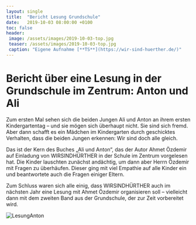 ```yaml
---
layout: single
title:  "Bericht Lesung Grundschule"
date:   2019-10-03 08:00:00 +0100
toc: false
header:
 image: /assets/images/2019-10-03-top.jpg
 teaser: /assets/images/2019-10-03-top.jpg
 caption: "Eigene Aufnahme [**TS**](https://wir-sind-huerther.de/)"
---
```


# Bericht über eine Lesung in der Grundschule im Zentrum: Anton und Ali

Zum ersten Mal sehen sich die beiden Jungen Ali und Anton an ihrem ersten Kindergartentag – 
und sie mögen sich überhaupt nicht. Sie sind sich fremd. Aber dann schafft es ein Mädchen im Kindergarten durch 
geschicktes Verhalten, dass die beiden Jungen erkennen: Wir sind doch alle gleich. 

Das ist der Kern des Buches „Ali und Anton“, das der Autor Ahmet Özdemir auf Einladung von WIRSINDHÜRTHER in der 
Schule im Zentrum vorgelesen hat. Die Kinder lauschten zunächst andächtig, um dann aber Herrn Özdemir mit Fragen zu überhäufen. 
Dieser ging mit viel Empathie auf alle Kinder ein und beantwortete auch die Fragen einiger Eltern.

Zum Schluss waren sich alle einig, dass WIRSINDHÜRTHER auch im nächsten Jahr eine Lesung mit Ahmet Özdemir organisieren soll – 
vielleicht dann mit dem zweiten Band aus der Grundschule, der zur Zeit vorbereitet wird.

![LesungAnton](/assets/images/2019-10-03-FotoLesungÖzdemir.jpg)
